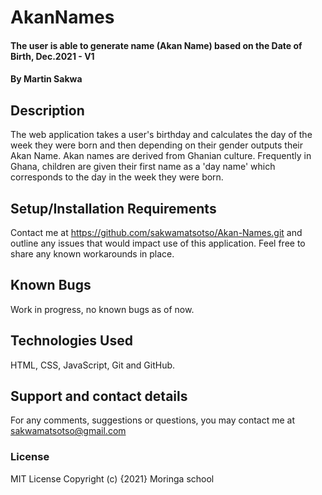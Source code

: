 # AkanNames
#### The user is able to generate name (Akan Name) based on the Date of Birth, Dec.2021 - V1
#### By **Martin Sakwa**
## Description
The web application takes a user's birthday and calculates the day of the week they were born and then depending on their gender outputs their Akan Name. Akan names are derived from Ghanian culture. Frequently in Ghana, children are given their first name as a 'day name' which corresponds to the day in the week they were born.
## Setup/Installation Requirements
Contact me at https://github.com/sakwamatsotso/Akan-Names.git and outline any issues that would impact use of this application. Feel free to share any known workarounds in place.
## Known Bugs
Work in progress, no known bugs as of now.
## Technologies Used
HTML, CSS, JavaScript, Git and GitHub.
## Support and contact details
For any comments, suggestions or questions, you may contact me at sakwamatsotso@gmail.com
### License
MIT License
Copyright (c) {2021} Moringa school
